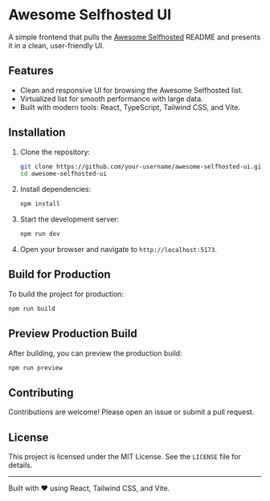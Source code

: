 # Awesome Selfhosted UI

A simple frontend that pulls the [Awesome Selfhosted](https://github.com/awesome-selfhosted/awesome-selfhosted) README and presents it in a clean, user-friendly UI.

## Features
- Clean and responsive UI for browsing the Awesome Selfhosted list.
- Virtualized list for smooth performance with large data.
- Built with modern tools: React, TypeScript, Tailwind CSS, and Vite.

## Installation

1. Clone the repository:
   ```bash
   git clone https://github.com/your-username/awesome-selfhosted-ui.git
   cd awesome-selfhosted-ui
   ```

2. Install dependencies:
   ```bash
   npm install
   ```

3. Start the development server:
   ```bash
   npm run dev
   ```

4. Open your browser and navigate to `http://localhost:5173`.

## Build for Production

To build the project for production:
```bash
npm run build
```

## Preview Production Build

After building, you can preview the production build:
```bash
npm run preview
```

## Contributing

Contributions are welcome! Please open an issue or submit a pull request.

## License

This project is licensed under the MIT License. See the `LICENSE` file for details.

---

Built with ❤️ using React, Tailwind CSS, and Vite.